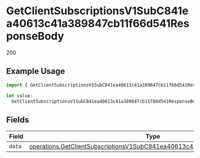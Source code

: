 # GetClientSubscriptionsV1SubC841ea40613c41a389847cb11f66d541ResponseBody

200

## Example Usage

```typescript
import { GetClientSubscriptionsV1SubC841ea40613c41a389847cb11f66d541ResponseBody } from "@dhaba/safepay-ts/models/operations";

let value:
  GetClientSubscriptionsV1SubC841ea40613c41a389847cb11f66d541ResponseBody = {};
```

## Fields

| Field                                                                                                                                                                    | Type                                                                                                                                                                     | Required                                                                                                                                                                 | Description                                                                                                                                                              |
| ------------------------------------------------------------------------------------------------------------------------------------------------------------------------ | ------------------------------------------------------------------------------------------------------------------------------------------------------------------------ | ------------------------------------------------------------------------------------------------------------------------------------------------------------------------ | ------------------------------------------------------------------------------------------------------------------------------------------------------------------------ |
| `data`                                                                                                                                                                   | [operations.GetClientSubscriptionsV1SubC841ea40613c41a389847cb11f66d541Data](../../models/operations/getclientsubscriptionsv1subc841ea40613c41a389847cb11f66d541data.md) | :heavy_minus_sign:                                                                                                                                                       | N/A                                                                                                                                                                      |